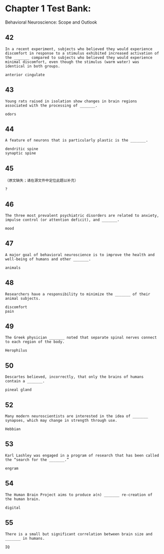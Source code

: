 # Chapter 1 Test Bank:  
Behavioral Neuroscience: Scope and Outlook

## 42
```Gezhi
In a recent experiment, subjects who believed they would experience discomfort in response to a stimulus exhibited increased activation of the _______ compared to subjects who believed they would experience minimal discomfort, even though the stimulus (warm water) was identical in both groups.
```
```Gezhi
anterior cingulate
```

## 43
```Gezhi
Young rats raised in isolation show changes in brain regions associated with the processing of _______. 
```
```Gezhi
odors
```

## 44
```Gezhi
A feature of neurons that is particularly plastic is the _______.
```
```Gezhi
dendritic spine
synaptic spine
```

## 45
```Gezhi
（原文缺失；请在源文件中定位此题以补充）
```
```Gezhi
?
```

## 46
```Gezhi
The three most prevalent psychiatric disorders are related to anxiety, impulse control (or attention deficit), and _______.
```
```Gezhi
mood
```

## 47
```Gezhi
A major goal of behavioral neuroscience is to improve the health and well-being of humans and other _______.
```
```Gezhi
animals
```

## 48
```Gezhi
Researchers have a responsibility to minimize the _______ of their animal subjects.
```
```Gezhi
discomfort
pain
```

## 49
```Gezhi
The Greek physician _______ noted that separate spinal nerves connect to each region of the body.
```
```Gezhi
Herophilus
```

## 50
```Gezhi
Descartes believed, incorrectly, that only the brains of humans contain a _______.
```
```Gezhi
pineal gland
```

## 52
```Gezhi
Many modern neuroscientists are interested in the idea of _______ synapses, which may change in strength through use.
```
```Gezhi
Hebbian
```

## 53
```Gezhi
Karl Lashley was engaged in a program of research that has been called the “search for the _______.”
```
```Gezhi
engram
```

## 54
```Gezhi
The Human Brain Project aims to produce a(n) _______ re-creation of the human brain.
```
```Gezhi
digital
```

## 55
```Gezhi
There is a small but significant correlation between brain size and _______ in humans.
```
```Gezhi
IQ
```

